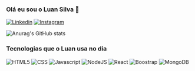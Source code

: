### Olá eu sou o Luan Silva 👋

[![Linkedin](https://img.shields.io/badge/LinkedIn-0077B5?style=for-the-badge&logo=linkedin&logoColor=white)](https://www.linkedin.com/in/luan-silva-84a07121b/)
[![Instagram](https://img.shields.io/badge/Instagram-E4405F?style=for-the-badge&logo=instagram&logoColor=white)](https://www.instagram.com/_luanmas/)

![Anurag's GitHub stats](https://github-readme-stats.vercel.app/api?username=Luanzim1327&show_icons=true&theme=dracula)

### Tecnologias que o Luan usa no dia

<div style="display : inline_block">
<img align="center" alt="HTML5" src="https://img.shields.io/badge/HTML5-E34F26?style=for-the-badge&logo=html5&logoColor=white"> <img align="center" alt="CSS" src="https://img.shields.io/badge/CSS3-1572B6?style=for-the-badge&logo=css3&logoColor=white"> <img align="center" alt="Javascript" src="https://img.shields.io/badge/JavaScript-323330?style=for-the-badge&logo=javascript&logoColor=F7DF1E">
<img align="center" alt="NodeJS" src="https://img.shields.io/badge/Node.js-43853D?style=for-the-badge&logo=node.js&logoColor=white">
<img align="center" alt="React" src="https://img.shields.io/badge/React-20232A?style=for-the-badge&logo=react&logoColor=61DAFB"> <img align="center" alt="Boostrap" src="https://img.shields.io/badge/Bootstrap-563D7C?style=for-the-badge&logo=bootstrap&logoColor=white"> <img align="center" alt="MongoDB" src="https://img.shields.io/badge/MongoDB-4EA94B?style=for-the-badge&logo=mongodb&logoColor=white">

</div>
